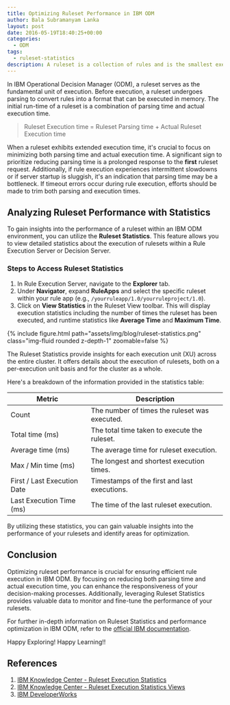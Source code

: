 ```yaml
---
title: Optimizing Ruleset Performance in IBM ODM
author: Bala Subramanyam Lanka
layout: post
date: 2016-05-19T18:40:25+00:00
categories:
  - ODM
tags:
  - ruleset-statistics
description: A ruleset is a collection of rules and is the smallest executable unit in IBM ODM. Before it runs, a ruleset is parsed to convert rules into a format that can be executed in memory.
---
```


In IBM Operational Decision Manager (ODM), a ruleset serves as the fundamental unit of execution. Before execution, a ruleset undergoes parsing to convert rules into a format that can be executed in memory. The initial run-time of a ruleset is a combination of parsing time and actual execution time.

> Ruleset Execution time = Ruleset Parsing time + Actual Ruleset Execution time

When a ruleset exhibits extended execution time, it's crucial to focus on minimizing both parsing time and actual execution time. A significant sign to prioritize reducing parsing time is a prolonged response to the **first** ruleset request. Additionally, if rule execution experiences intermittent slowdowns or if server startup is sluggish, it's an indication that parsing time may be a bottleneck. If timeout errors occur during rule execution, efforts should be made to trim both parsing and execution times.

## Analyzing Ruleset Performance with Statistics

To gain insights into the performance of a ruleset within an IBM ODM environment, you can utilize the **Ruleset Statistics**. This feature allows you to view detailed statistics about the execution of rulesets within a Rule Execution Server or Decision Server.

### Steps to Access Ruleset Statistics

1. In Rule Execution Server, navigate to the **Explorer** tab.
2. Under **Navigator**, expand **RuleApps** and select the specific ruleset within your rule app (e.g., `/yourruleapp/1.0/yourruleproject/1.0`).
3. Click on **View Statistics** in the Ruleset View toolbar. This will display execution statistics including the number of times the ruleset has been executed, and runtime statistics like **Average Time** and **Maximum Time**.

{% include figure.html path="assets/img/blog/ruleset-statistics.png" class="img-fluid rounded z-depth-1" zoomable=false %}

The Ruleset Statistics provide insights for each execution unit (XU) across the entire cluster. It offers details about the execution of rulesets, both on a per-execution unit basis and for the cluster as a whole.

Here's a breakdown of the information provided in the statistics table:

| Metric          | Description                                      |
|-----------------|--------------------------------------------------|
| Count           | The number of times the ruleset was executed.    |
| Total time (ms) | The total time taken to execute the ruleset.     |
| Average time (ms)| The average time for ruleset execution.          |
| Max / Min time (ms)| The longest and shortest execution times.      |
| First / Last Execution Date | Timestamps of the first and last executions. |
| Last Execution Time (ms)   | The time of the last ruleset execution.     |

By utilizing these statistics, you can gain valuable insights into the performance of your rulesets and identify areas for optimization.

## Conclusion

Optimizing ruleset performance is crucial for ensuring efficient rule execution in IBM ODM. By focusing on reducing both parsing time and actual execution time, you can enhance the responsiveness of your decision-making processes. Additionally, leveraging Ruleset Statistics provides valuable data to monitor and fine-tune the performance of your rulesets.

For further in-depth information on Ruleset Statistics and performance optimization in IBM ODM, refer to the [official IBM documentation](https://www.ibm.com/support/knowledgecenter/SSQP76_8.6.0/com.ibm.odm.dserver.rules.tutorials/tut_gs_topics/tut_dserver_gs_monitor_lsn.html).

Happy Exploring! Happy Learning!!

## References

1. [IBM Knowledge Center - Ruleset Execution Statistics](https://www.ibm.com/support/knowledgecenter/SSQP76_8.6.0/com.ibm.odm.dserver.rules.tutorials/tut_gs_topics/tut_dserver_gs_monitor_lsn.html)
2. [IBM Knowledge Center - Ruleset Execution Statistics Views](http://www.ibm.com/support/knowledgecenter/SSQP76_8.7.0/com.ibm.odm.dserver.rules.res.console/topics/tpc_rescons_rulst_exec_statviews.html)
3. [IBM DeveloperWorks](http://www.ibm.com/developerworks)
